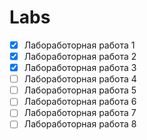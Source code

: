 # Labs
- [x] Лабоработорная работа 1
- [x] Лабоработорная работа 2
- [x] Лабоработорная работа 3
- [ ] Лабоработорная работа 4
- [ ] Лабоработорная работа 5
- [ ] Лабоработорная работа 6
- [ ] Лабоработорная работа 7
- [ ] Лабоработорная работа 8
